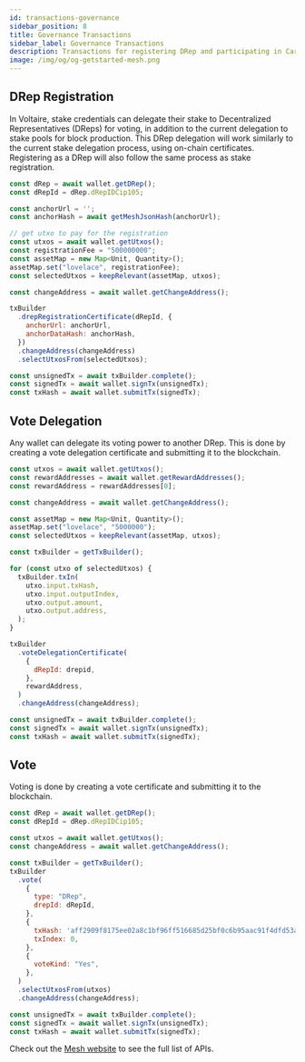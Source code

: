 ```yaml
---
id: transactions-governance
sidebar_position: 8
title: Governance Transactions
sidebar_label: Governance Transactions
description: Transactions for registering DRep and participating in Cardano's on-chain governance
image: /img/og/og-getstarted-mesh.png
---
```


## DRep Registration

In Voltaire, stake credentials can delegate their stake to Decentralized Representatives (DReps) for voting, in addition to the current delegation to stake pools for block production. This DRep delegation will work similarly to the current stake delegation process, using on-chain certificates. Registering as a DRep will also follow the same process as stake registration.

```javascript
const dRep = await wallet.getDRep();
const dRepId = dRep.dRepIDCip105;

const anchorUrl = '';
const anchorHash = await getMeshJsonHash(anchorUrl);

// get utxo to pay for the registration
const utxos = await wallet.getUtxos();
const registrationFee = "500000000";
const assetMap = new Map<Unit, Quantity>();
assetMap.set("lovelace", registrationFee);
const selectedUtxos = keepRelevant(assetMap, utxos);

const changeAddress = await wallet.getChangeAddress();

txBuilder
  .drepRegistrationCertificate(dRepId, {
    anchorUrl: anchorUrl,
    anchorDataHash: anchorHash,
  })
  .changeAddress(changeAddress)
  .selectUtxosFrom(selectedUtxos);

const unsignedTx = await txBuilder.complete();
const signedTx = await wallet.signTx(unsignedTx);
const txHash = await wallet.submitTx(signedTx);
```

## Vote Delegation

Any wallet can delegate its voting power to another DRep. This is done by creating a vote delegation certificate and submitting it to the blockchain.

```javascript
const utxos = await wallet.getUtxos();
const rewardAddresses = await wallet.getRewardAddresses();
const rewardAddress = rewardAddresses[0];

const changeAddress = await wallet.getChangeAddress();

const assetMap = new Map<Unit, Quantity>();
assetMap.set("lovelace", "5000000");
const selectedUtxos = keepRelevant(assetMap, utxos);

const txBuilder = getTxBuilder();

for (const utxo of selectedUtxos) {
  txBuilder.txIn(
    utxo.input.txHash,
    utxo.input.outputIndex,
    utxo.output.amount,
    utxo.output.address,
  );
}

txBuilder
  .voteDelegationCertificate(
    {
      dRepId: drepid,
    },
    rewardAddress,
  )
  .changeAddress(changeAddress);

const unsignedTx = await txBuilder.complete();
const signedTx = await wallet.signTx(unsignedTx);
const txHash = await wallet.submitTx(signedTx);
```

## Vote

Voting is done by creating a vote certificate and submitting it to the blockchain.

```javascript
const dRep = await wallet.getDRep();
const dRepId = dRep.dRepIDCip105;

const utxos = await wallet.getUtxos();
const changeAddress = await wallet.getChangeAddress();

const txBuilder = getTxBuilder();
txBuilder
  .vote(
    {
      type: "DRep",
      drepId: dRepId,
    },
    {
      txHash: 'aff2909f8175ee02a8c1bf96ff516685d25bf0c6b95aac91f4dfd53a5c0867cc',
      txIndex: 0,
    },
    {
      voteKind: "Yes",
    },
  )
  .selectUtxosFrom(utxos)
  .changeAddress(changeAddress);

const unsignedTx = await txBuilder.complete();
const signedTx = await wallet.signTx(unsignedTx);
const txHash = await wallet.submitTx(signedTx);
```

Check out the [Mesh website](https://meshjs.dev/apis/txbuilder/governance) to see the full list of APIs.